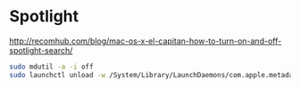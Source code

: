 # Spotlight

http://recomhub.com/blog/mac-os-x-el-capitan-how-to-turn-on-and-off-spotlight-search/

```bash
sudo mdutil -a -i off
sudo launchctl unload -w /System/Library/LaunchDaemons/com.apple.metadata.mds.plist
```

